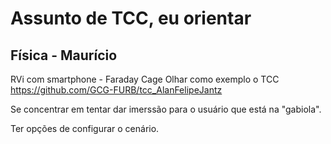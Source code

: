 # Assunto de TCC, eu orientar

## Física - Maurício

RVi com smartphone - Faraday Cage
Olhar como exemplo o TCC <https://github.com/GCG-FURB/tcc_AlanFelipeJantz>

Se concentrar em tentar dar imerssão para o usuário que está na "gabiola".

Ter opções de configurar o cenário.
